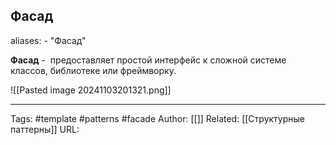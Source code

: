 ## Фасад

aliases: 
	- "Фасад"

**Фасад** -  предоставляет простой интерфейс к сложной системе классов, библиотеке или фреймворку.

![[Pasted image 20241103201321.png]]



---
Tags: #template #patterns #facade
Author: [[]]
Related: [[Структурные паттерны]]
URL: 